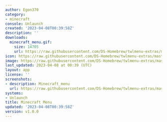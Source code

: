```yaml
---
author: Egon370
category:
- minecraft
console: Unlaunch
created: '2023-04-08T00:39:58Z'
description: ''
downloads:
  minecraft_menu.gif:
    size: 14705
    url: https://raw.githubusercontent.com/DS-Homebrew/twlmenu-extras/master/_nds/TWiLightMenu/unlaunch/backgrounds/minecraft_menu.gif
icon: https://raw.githubusercontent.com/DS-Homebrew/twlmenu-extras/master/_nds/TWiLightMenu/unlaunch/backgrounds/minecraft_menu.gif
image: https://raw.githubusercontent.com/DS-Homebrew/twlmenu-extras/master/_nds/TWiLightMenu/unlaunch/backgrounds/minecraft_menu.gif
last_updated: 2023-04-08 at 00:39 (UTC)
layout: app
license: ''
screenshots:
- description: Minecraft_menu
  url: https://raw.githubusercontent.com/DS-Homebrew/twlmenu-extras/master/_nds/TWiLightMenu/unlaunch/backgrounds/minecraft_menu.gif
systems:
- Unlaunch
title: Minecraft Menu
updated: '2023-04-08T00:39:58Z'
version: v1.0.0
---
```

